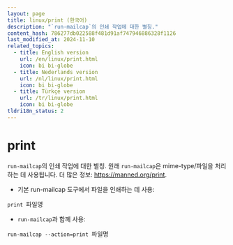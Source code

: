 ```yaml
---
layout: page
title: linux/print (한국어)
description: "`run-mailcap`의 인쇄 작업에 대한 별칭."
content_hash: 786277db022588f481d91af747946886328f1126
last_modified_at: 2024-11-10
related_topics:
  - title: English version
    url: /en/linux/print.html
    icon: bi bi-globe
  - title: Nederlands version
    url: /nl/linux/print.html
    icon: bi bi-globe
  - title: Türkçe version
    url: /tr/linux/print.html
    icon: bi bi-globe
tldri18n_status: 2
---
```

# print

`run-mailcap`의 인쇄 작업에 대한 별칭.
원래 `run-mailcap`은 mime-type/파일을 처리하는 데 사용됩니다.
더 많은 정보: <https://manned.org/print>.

- 기본 run-mailcap 도구에서 파일을 인쇄하는 데 사용:

`print `<span class="tldr-var badge badge-pill bg-dark-lm bg-white-dm text-white-lm text-dark-dm font-weight-bold">파일명</span>

- `run-mailcap`과 함께 사용:

`run-mailcap --action=print `<span class="tldr-var badge badge-pill bg-dark-lm bg-white-dm text-white-lm text-dark-dm font-weight-bold">파일명</span>
